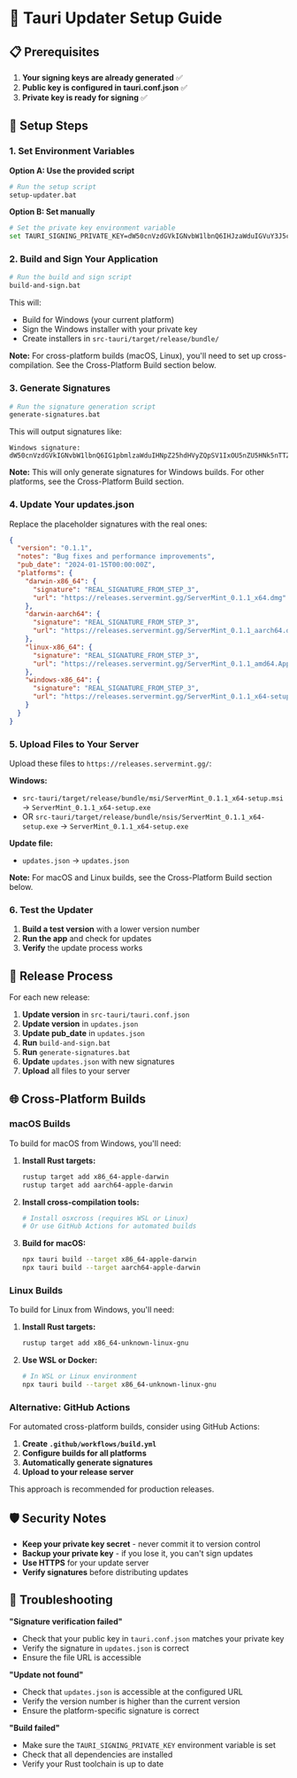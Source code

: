 # 🚀 Tauri Updater Setup Guide

## 📋 Prerequisites

1. **Your signing keys are already generated** ✅
2. **Public key is configured in tauri.conf.json** ✅
3. **Private key is ready for signing** ✅

## 🔧 Setup Steps

### 1. Set Environment Variables

**Option A: Use the provided script**
```bash
# Run the setup script
setup-updater.bat
```

**Option B: Set manually**
```bash
# Set the private key environment variable
set TAURI_SIGNING_PRIVATE_KEY=dW50cnVzdGVkIGNvbW1lbnQ6IHJzaWduIGVuY3J5cHRlZCBzZWNyZXQga2V5ClJXUlRZMEl5YzloZjVQSGhyZkNoY2ZZRldhRm56K0gyc1BMSjFLYWhCQmY2WjdkWk9Dd0FBQkFBQUFBQUFBQUFBQUlBQUFBQU00dEVtbDR4RWZkTytLU3UzYkZzR0lFOVYrSTh5MjVEOGFLRDhadHpEeS94MzdRcnFYRnNZb1Y5ME1KalF3bzJUeFdKNXpNOUsweHB2SWJqVGQzVmZvTVNpTjhuMzJySjFFOEdDSG1IZ2lsT2hHbHh6dzd2SWRWMnlyYUR1cVZVS0ErMUdZd1Uyd3c9Cg==
```

### 2. Build and Sign Your Application

```bash
# Run the build and sign script
build-and-sign.bat
```

This will:
- Build for Windows (your current platform)
- Sign the Windows installer with your private key
- Create installers in `src-tauri/target/release/bundle/`

**Note:** For cross-platform builds (macOS, Linux), you'll need to set up cross-compilation. See the Cross-Platform Build section below.

### 3. Generate Signatures

```bash
# Run the signature generation script
generate-signatures.bat
```

This will output signatures like:
```
Windows signature:
dW50cnVzdGVkIGNvbW1lbnQ6IG1pbmlzaWduIHNpZ25hdHVyZQpSV1IxOU5nZU5HNk5nTTZPNjJlanptN1JBNFRoNVJsaEhuWDJxTSt5Q2V3eHJ6MVA5QVZVNVVaTAo=
```

**Note:** This will only generate signatures for Windows builds. For other platforms, see the Cross-Platform Build section.

### 4. Update Your updates.json

Replace the placeholder signatures with the real ones:

```json
{
  "version": "0.1.1",
  "notes": "Bug fixes and performance improvements",
  "pub_date": "2024-01-15T00:00:00Z",
  "platforms": {
    "darwin-x86_64": {
      "signature": "REAL_SIGNATURE_FROM_STEP_3",
      "url": "https://releases.servermint.gg/ServerMint_0.1.1_x64.dmg"
    },
    "darwin-aarch64": {
      "signature": "REAL_SIGNATURE_FROM_STEP_3",
      "url": "https://releases.servermint.gg/ServerMint_0.1.1_aarch64.dmg"
    },
    "linux-x86_64": {
      "signature": "REAL_SIGNATURE_FROM_STEP_3",
      "url": "https://releases.servermint.gg/ServerMint_0.1.1_amd64.AppImage"
    },
    "windows-x86_64": {
      "signature": "REAL_SIGNATURE_FROM_STEP_3",
      "url": "https://releases.servermint.gg/ServerMint_0.1.1_x64-setup.exe"
    }
  }
}
```

### 5. Upload Files to Your Server

Upload these files to `https://releases.servermint.gg/`:

**Windows:**
- `src-tauri/target/release/bundle/msi/ServerMint_0.1.1_x64-setup.msi` → `ServerMint_0.1.1_x64-setup.exe`
- OR `src-tauri/target/release/bundle/nsis/ServerMint_0.1.1_x64-setup.exe` → `ServerMint_0.1.1_x64-setup.exe`

**Update file:**
- `updates.json` → `updates.json`

**Note:** For macOS and Linux builds, see the Cross-Platform Build section below.

### 6. Test the Updater

1. **Build a test version** with a lower version number
2. **Run the app** and check for updates
3. **Verify** the update process works

## 🔄 Release Process

For each new release:

1. **Update version** in `src-tauri/tauri.conf.json`
2. **Update version** in `updates.json`
3. **Update pub_date** in `updates.json`
4. **Run** `build-and-sign.bat`
5. **Run** `generate-signatures.bat`
6. **Update** `updates.json` with new signatures
7. **Upload** all files to your server

## 🌐 Cross-Platform Builds

### macOS Builds

To build for macOS from Windows, you'll need:

1. **Install Rust targets:**
   ```bash
   rustup target add x86_64-apple-darwin
   rustup target add aarch64-apple-darwin
   ```

2. **Install cross-compilation tools:**
   ```bash
   # Install osxcross (requires WSL or Linux)
   # Or use GitHub Actions for automated builds
   ```

3. **Build for macOS:**
   ```bash
   npx tauri build --target x86_64-apple-darwin
   npx tauri build --target aarch64-apple-darwin
   ```

### Linux Builds

To build for Linux from Windows, you'll need:

1. **Install Rust targets:**
   ```bash
   rustup target add x86_64-unknown-linux-gnu
   ```

2. **Use WSL or Docker:**
   ```bash
   # In WSL or Linux environment
   npx tauri build --target x86_64-unknown-linux-gnu
   ```

### Alternative: GitHub Actions

For automated cross-platform builds, consider using GitHub Actions:

1. **Create `.github/workflows/build.yml`**
2. **Configure builds for all platforms**
3. **Automatically generate signatures**
4. **Upload to your release server**

This approach is recommended for production releases.

## 🛡️ Security Notes

- **Keep your private key secret** - never commit it to version control
- **Backup your private key** - if you lose it, you can't sign updates
- **Use HTTPS** for your update server
- **Verify signatures** before distributing updates

## 🐛 Troubleshooting

**"Signature verification failed"**
- Check that your public key in `tauri.conf.json` matches your private key
- Verify the signature in `updates.json` is correct
- Ensure the file URL is accessible

**"Update not found"**
- Check that `updates.json` is accessible at the configured URL
- Verify the version number is higher than the current version
- Ensure the platform-specific signature is correct

**"Build failed"**
- Make sure the `TAURI_SIGNING_PRIVATE_KEY` environment variable is set
- Check that all dependencies are installed
- Verify your Rust toolchain is up to date 